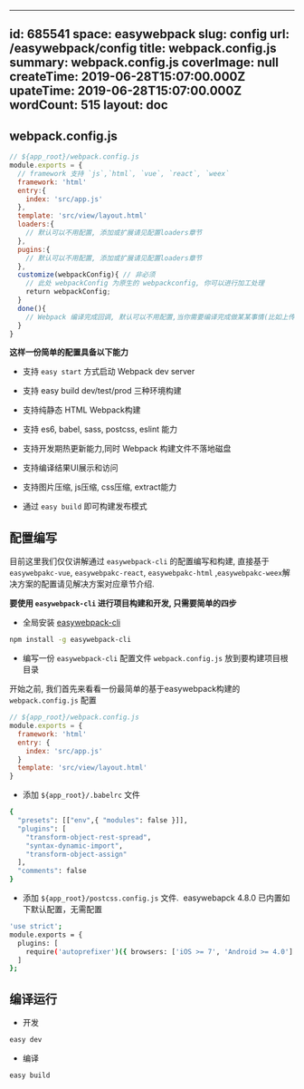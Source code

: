 
---
id: 685541
space: easywebpack
slug: config
url: /easywebpack/config
title: webpack.config.js
summary: webpack.config.js
coverImage: null
createTime: 2019-06-28T15:07:00.000Z 
upateTime: 2019-06-28T15:07:00.000Z
wordCount: 515
layout: doc
---

## webpack.config.js

```javascript
// ${app_root}/webpack.config.js
module.exports = {
  // framework 支持 `js`,`html`, `vue`, `react`, `weex`
  framework: 'html' 
  entry:{ 
    index: 'src/app.js'
  },
  template: 'src/view/layout.html' 
  loaders:{
    // 默认可以不用配置, 添加或扩展请见配置loaders章节  
  },
  pugins:{
    // 默认可以不用配置, 添加或扩展请见配置loaders章节  
  },
  customize(webpackConfig){ // 非必须
    // 此处 webpackConfig 为原生的 webpackconfig, 你可以进行加工处理
    return webpackConfig;
  }
  done(){
    // Webpack 编译完成回调, 默认可以不用配置,当你需要编译完成做某某事情(比如上传cdn)才需要配置
  }
}
```

**这样一份简单的配置具备以下能力**

- 支持 `easy start` 方式启动 Webpack dev server

- 支持 easy build dev/test/prod 三种环境构建

- 支持纯静态 HTML Webpack构建

- 支持 es6, babel, sass, postcss, eslint 能力

- 支持开发期热更新能力,同时 Webpack 构建文件不落地磁盘

- 支持编译结果UI展示和访问

- 支持图片压缩, js压缩, css压缩, extract能力

- 通过 `easy build` 即可构建发布模式



## 配置编写

目前这里我们仅仅讲解通过 `easywebpack-cli` 的配置编写和构建, 直接基于 `easywebpakc-vue`, `easywebpakc-react`, `easywebpakc-html` ,`easywebpakc-weex`解决方案的配置请见解决方案对应章节介绍.

**要使用 `easywebpack-cli` 进行项目构建和开发, 只需要简单的四步**

- 全局安装 [easywebpack-cli](https://github.com/hubcarl/easywebpack-cli)


```bash
npm install -g easywebpack-cli
```

- 编写一份 `easywebpack-cli` 配置文件 `webpack.config.js` 放到要构建项目根目录


开始之前, 我们首先来看看一份最简单的基于easywebpack构建的 `webpack.config.js` 配置

```javascript
// ${app_root}/webpack.config.js
module.exports = {
  framework: 'html'
  entry: {
    index: 'src/app.js'
  }
  template: 'src/view/layout.html'  
}
```

- 添加 `${app_root}/.babelrc` 文件


```bash
{
  "presets": [["env",{ "modules": false }]],
  "plugins": [
    "transform-object-rest-spread",
    "syntax-dynamic-import",
    "transform-object-assign"
  ],
  "comments": false
}
```

- 添加 `${app_root}/postcss.config.js` 文件.  easywebapck 4.8.0 已内置如下默认配置，无需配置


```bash
'use strict';
module.exports = {
  plugins: [
    require('autoprefixer')({ browsers: ['iOS >= 7', 'Android >= 4.0'] })
  ]
};
```


## 编译运行

- 开发


```bash
easy dev
```

- 编译


```bash
easy build
```


  